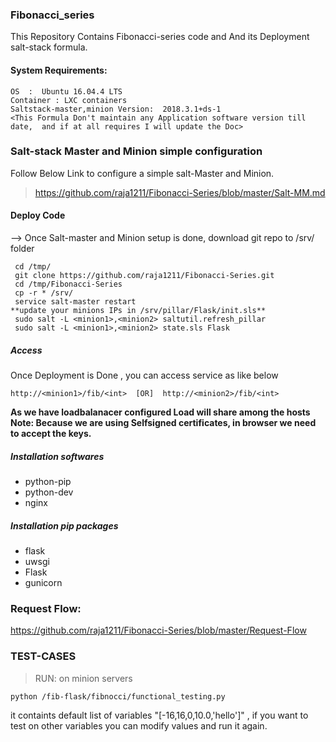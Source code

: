### Fibonacci_series

This Repository Contains Fibonacci-series code and And its Deployment salt-stack formula.

#### System Requirements:
```
OS  :  Ubuntu 16.04.4 LTS
Container : LXC containers
Saltstack-master,minion Version:  2018.3.1+ds-1
<This Formula Don't maintain any Application software version till date,  and if at all requires I will update the Doc>

```
### Salt-stack Master and Minion simple configuration

Follow Below Link to configure a simple salt-Master and Minion.

> https://github.com/raja1211/Fibonacci-Series/blob/master/Salt-MM.md

#### Deploy Code

--> Once Salt-master and Minion setup is done, download git repo to /srv/ folder
```
 cd /tmp/
 git clone https://github.com/raja1211/Fibonacci-Series.git
 cd /tmp/Fibonacci-Series
 cp -r * /srv/
 service salt-master restart
**update your minions IPs in /srv/pillar/Flask/init.sls**
 sudo salt -L <minion1>,<minion2> saltutil.refresh_pillar
 sudo salt -L <minion1>,<minion2> state.sls Flask
```
##### Access
Once Deployment is Done , you can access service as like below

``` http://<minion1>/fib/<int>  [OR]  http://<minion2>/fib/<int> ```
   
**As we have loadbalanacer configured Load will share among the hosts**
**Note: Because we are using Selfsigned certificates, in browser we need to accept the keys.**

##### Installation softwares
   - python-pip
   - python-dev
   - nginx
   
##### Installation pip packages
  - flask
  - uwsgi
  - Flask
  - gunicorn

### Request Flow:

https://github.com/raja1211/Fibonacci-Series/blob/master/Request-Flow


### TEST-CASES

>RUN: on minion servers

``` python /fib-flask/fibnocci/functional_testing.py ```

it containts default list of variables "[-16,16,0,10.0,'hello']" , if you want to test on other variables you can modify values and run it again.
